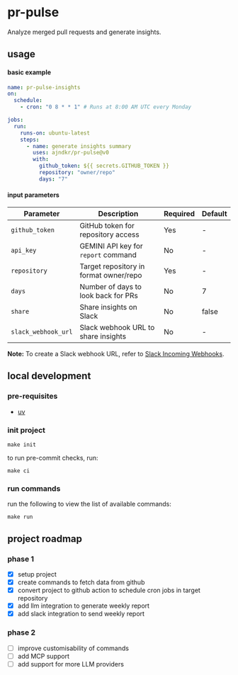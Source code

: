 # pr-pulse

Analyze merged pull requests and generate insights.

## usage

#### basic example

```yaml
name: pr-pulse-insights
on:
  schedule:
    - cron: "0 8 * * 1" # Runs at 8:00 AM UTC every Monday

jobs:
  run:
    runs-on: ubuntu-latest
    steps:
      - name: generate insights summary
        uses: ajndkr/pr-pulse@v0
        with:
          github_token: ${{ secrets.GITHUB_TOKEN }}
          repository: "owner/repo"
          days: "7"
```

#### input parameters

| Parameter           | Description                            | Required | Default |
| ------------------- | -------------------------------------- | -------- | ------- |
| `github_token`      | GitHub token for repository access     | Yes      | -       |
| `api_key`           | GEMINI API key for `report` command    | No       | -       |
| `repository`        | Target repository in format owner/repo | Yes      | -       |
| `days`              | Number of days to look back for PRs    | No       | 7       |
| `share`             | Share insights on Slack                | No       | false   |
| `slack_webhook_url` | Slack webhook URL to share insights    | No       | -       |

**Note:** To create a Slack webhook URL, refer to
[Slack Incoming Webhooks](https://api.slack.com/messaging/webhooks).

## local development

### pre-requisites

- [uv](https://docs.astral.sh/uv/#getting-started)

### init project

```shell
make init
```

to run pre-commit checks, run:

```shell
make ci
```

### run commands

run the following to view the list of available commands:

```shell
make run
```

## project roadmap

### phase 1

- [x] setup project
- [x] create commands to fetch data from github
- [x] convert project to github action to schedule cron jobs in target
      repository
- [x] add llm integration to generate weekly report
- [x] add slack integration to send weekly report

### phase 2

- [ ] improve customisability of commands
- [ ] add MCP support
- [ ] add support for more LLM providers
